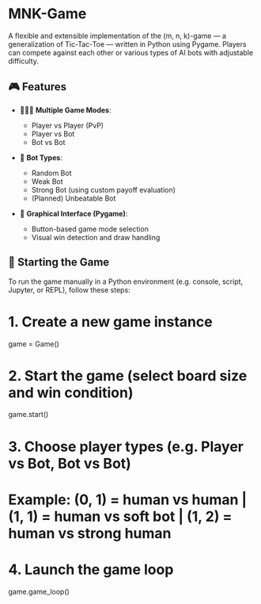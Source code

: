 # MNK-Game
A flexible and extensible implementation of the (m, n, k)-game — a generalization of Tic-Tac-Toe — written in Python using Pygame. Players can compete against each other or various types of AI bots with adjustable difficulty. 

## 🎮 Features

- 🧑‍🤝‍🧑 **Multiple Game Modes**:
  - Player vs Player (PvP)
  - Player vs Bot
  - Bot vs Bot

- 🤖 **Bot Types**:
  - Random Bot
  - Weak Bot
  - Strong Bot (using custom payoff evaluation)
  - (Planned) Unbeatable Bot

- 🎨 **Graphical Interface (Pygame)**:
  - Button-based game mode selection
  - Visual win detection and draw handling

## 🚀 Starting the Game
To run the game manually in a Python environment (e.g. console, script, Jupyter, or REPL), follow these steps:



# 1. Create a new game instance
game = Game()

# 2. Start the game (select board size and win condition)
game.start()

# 3. Choose player types (e.g. Player vs Bot, Bot vs Bot)
# Example: (0, 1) = human vs human | (1, 1) = human vs soft bot | (1, 2) = human vs strong human

# 4. Launch the game loop
game.game_loop()

